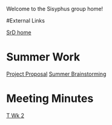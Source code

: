Welcome to the Sisyphus group home!

#External Links

[SrD home](https://csse.msoe.us/srdsgn/)

# Summer Work

[Project Proposal](https://gitlab.com/msoe.edu/sdl/sd21/sisyphus/msoe-sisbot/-/wikis/Project-Proposal)
[Summer Brainstorming](https://gitlab.com/msoe.edu/sdl/sd21/sisyphus/msoe-sisbot/-/wikis/Summer-Brainstorming)

# Meeting Minutes

[T Wk 2](https://gitlab.com/msoe.edu/sdl/sd21/sisyphus/msoe-sisbot/-/wikis/minutes-2020-09-14)